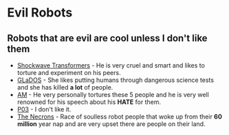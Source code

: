 # Evil Robots
## Robots that are evil are cool unless I don't like them

- [Shockwave Transformers](https://tfwiki.net/wiki/Shockwave) - He is very cruel and smart and likes to torture and experiment on his peers.
- [GLaDOS](https://en.wikipedia.org/wiki/GLaDOS) - She likes putting humans through dangerous science tests and she has killed **a lot** of people.
- [AM](https://i-have-no-mouth-and-i-must-scream.fandom.com/wiki/AM) - He very personally tortures these 5 people and he is very well renowned for his speech about his **HATE** for them.
- [P03](https://inscryption.fandom.com/wiki/P03) - I don't like it.
- [The Necrons](https://wh40k.lexicanum.com/wiki/Necron) - Race of soulless robot people that woke up from their **60 million** year nap and are very upset there are people on their land.
